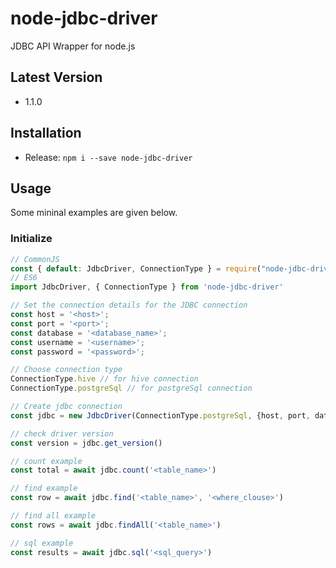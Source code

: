 # node-jdbc-driver
JDBC API Wrapper for node.js

## Latest Version
- 1.1.0

## Installation
- Release: ```npm i --save node-jdbc-driver```

## Usage
Some mininal examples are given below.

### Initialize
```javascript
// CommonJS
const { default: JdbcDriver, ConnectionType } = require("node-jdbc-driver")
// ES6
import JdbcDriver, { ConnectionType } from 'node-jdbc-driver'

// Set the connection details for the JDBC connection
const host = '<host>';
const port = '<port>';
const database = '<database_name>';
const username = '<username>';
const password = '<password>';

// Choose connection type
ConnectionType.hive // for hive connection
ConnectionType.postgreSql // for postgreSql connection

// Create jdbc connection
const jdbc = new JdbcDriver(ConnectionType.postgreSql, {host, port, database, username, password})

// check driver version
const version = jdbc.get_version()

// count example
const total = await jdbc.count('<table_name>')

// find example
const row = await jdbc.find('<table_name>', '<where_clouse>')

// find all example
const rows = await jdbc.findAll('<table_name>')

// sql example
const results = await jdbc.sql('<sql_query>')
```




